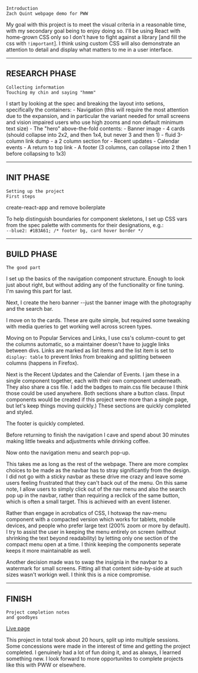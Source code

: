 	
	Introduction
	Zach Quint webpage demo for PWW

My goal with this project is to meet the visual criteria in a reasonable time,
with my secondary goal being to enjoy doing so. I'll be using React with
home-grown CSS only so I don't have to fight against a library [and fill the
css with `!important`]. I think using custom CSS will also demonstrate an
attention to detail and display what matters to me in a user interface.


----------------------------------------
## RESEARCH PHASE

	Collecting information
	Touching my chin and saying "hmmm"

I start by looking at the spec and breaking the layout into setions,
specifically the containers:
	- Navigation 	(this will require the most attention due to 
			the expansion, and in particular the variant
			needed for small screens and vision impaired
			users who use high zooms and non default minimum
			text size)
	- The "hero" above-the-fold contents:
		- Banner image
		- 4 cards	(should collapse into 2x2, and then 1x4,
				but never 3 and then 1)
	- fluid 3-column link dump
	- a 2 column section for
		- Recent updates
		- Calendar events
	- A return to top link
	- A footer	(3 columns, can collapse into 2 then 1 before
			collapsing to 1x3)


----------------------------------------
## INIT PHASE

	Setting up the project
	First steps

create-react-app and remove boilerplate

To help distinguish boundaries for component skeletons, I set up CSS vars
from the spec palette with comments for their designations, e.g.:  
`--blue2: #1B3A61; /* footer bg, card hover border */`




----------------------------------------
## BUILD PHASE

	The good part

I set up the basics of the navigation component structure. Enough to look just
about right, but without adding any of the functionality or fine tuning. I'm
saving this part for last.

Next, I create the hero banner --just the banner image with the photography and
the search bar.

I move on to the cards. These are quite simple, but required some tweaking with
media queries to get working well across screen types.

Moving on to Popular Services and Links, I use css's column-count to get the
columns automatic, so a maintainer doesn't have to juggle links between divs.
Links are marked as list items and the list item is set to `display: table` to
prevent links from breaking and splitting between columns (happens in Firefox).

Next is the Recent Updates and the Calendar of Events. I jam these in a single
component together, each with their own component underneath. They also share
a css file. I add the badges to main.css file because I think those could be
used anywhere. Both sections share a button class. (Input components
would be created if this project were more than a single page, but let's keep
things moving quickly.) These sections are quickly completed and styled.

The footer is quickly completed.

Before returning to finish the navigation I cave and spend about 30 minutes
making little tweaks and adjustments while drinking coffee.

Now onto the navigation menu and search pop-up.

This takes me as long as the rest of the webpage. There are more complex
choices to be made as the navbar has to stray significantly from the design.
I did not go with a sticky navbar as these drive me crazy and leave some
users feeling frustrated that they can't back out of the menu. On this same
note, I allow users to simply click out of the nav menu and also the search pop
up in the navbar, rather than requiring a reclick of the same button, which
is often a small target. This is achieved with an event listener.

Rather than engage in acrobatics of CSS, I hotswap the nav-menu component
with a compacted version which works for tablets, mobile devices, and people
who prefer large text (200% zoom or more by default). I try to assist the user
in keeping the menu entirely on screen (without shrinking the text beyond
readability) by letting only one section of the compact menu open at a time.
I think keeping the components seperate keeps it more maintainable as well.

Another decision made was to swap the insignia in the navbar to a watermark
for small screens. Fitting all that content side-by-side at such sizes wasn't
workign well. I think this is a nice compromise.


----------------------------------------
## FINISH

	Project completion notes
	and goodbyes
	
[Live page](https://pww-demo-scrfa.web.app/)

This project in total took about 20 hours, split up into multiple sessions. Some
concessions were made in the interest of time and getting the project completed.
I genuinely had a lot of fun doing it, and as always, I learned something new.
I look forward to more opportunites to complete projects like this with PWW or elsewhere.
